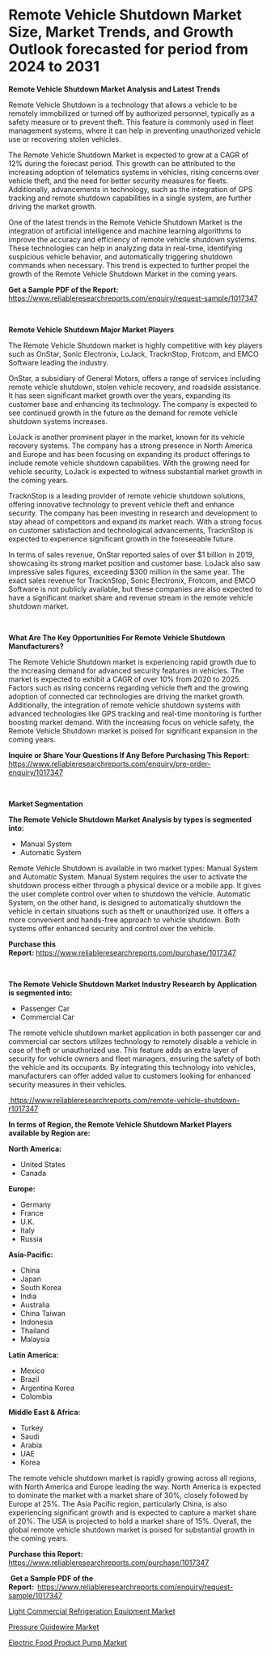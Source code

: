 <p><h1>Remote Vehicle Shutdown Market Size, Market Trends, and Growth Outlook forecasted for period from 2024 to 2031</h1></p><p><strong>Remote Vehicle Shutdown Market Analysis and Latest Trends</strong></p>
<p><p>Remote Vehicle Shutdown is a technology that allows a vehicle to be remotely immobilized or turned off by authorized personnel, typically as a safety measure or to prevent theft. This feature is commonly used in fleet management systems, where it can help in preventing unauthorized vehicle use or recovering stolen vehicles.</p><p>The Remote Vehicle Shutdown Market is expected to grow at a CAGR of 12% during the forecast period. This growth can be attributed to the increasing adoption of telematics systems in vehicles, rising concerns over vehicle theft, and the need for better security measures for fleets. Additionally, advancements in technology, such as the integration of GPS tracking and remote shutdown capabilities in a single system, are further driving the market growth.</p><p>One of the latest trends in the Remote Vehicle Shutdown Market is the integration of artificial intelligence and machine learning algorithms to improve the accuracy and efficiency of remote vehicle shutdown systems. These technologies can help in analyzing data in real-time, identifying suspicious vehicle behavior, and automatically triggering shutdown commands when necessary. This trend is expected to further propel the growth of the Remote Vehicle Shutdown Market in the coming years.</p></p>
<p><strong>Get a Sample PDF of the Report:&nbsp;</strong> <a href="https://www.reliableresearchreports.com/enquiry/request-sample/1017347">https://www.reliableresearchreports.com/enquiry/request-sample/1017347</a></p>
<p>&nbsp;</p>
<p><strong>Remote Vehicle Shutdown Major Market Players</strong></p>
<p><p>The Remote Vehicle Shutdown market is highly competitive with key players such as OnStar, Sonic Electronix, LoJack, TracknStop, Frotcom, and EMCO Software leading the industry. </p><p>OnStar, a subsidiary of General Motors, offers a range of services including remote vehicle shutdown, stolen vehicle recovery, and roadside assistance. It has seen significant market growth over the years, expanding its customer base and enhancing its technology. The company is expected to see continued growth in the future as the demand for remote vehicle shutdown systems increases.</p><p>LoJack is another prominent player in the market, known for its vehicle recovery systems. The company has a strong presence in North America and Europe and has been focusing on expanding its product offerings to include remote vehicle shutdown capabilities. With the growing need for vehicle security, LoJack is expected to witness substantial market growth in the coming years.</p><p>TracknStop is a leading provider of remote vehicle shutdown solutions, offering innovative technology to prevent vehicle theft and enhance security. The company has been investing in research and development to stay ahead of competitors and expand its market reach. With a strong focus on customer satisfaction and technological advancements, TracknStop is expected to experience significant growth in the foreseeable future.</p><p>In terms of sales revenue, OnStar reported sales of over $1 billion in 2019, showcasing its strong market position and customer base. LoJack also saw impressive sales figures, exceeding $300 million in the same year. The exact sales revenue for TracknStop, Sonic Electronix, Frotcom, and EMCO Software is not publicly available, but these companies are also expected to have a significant market share and revenue stream in the remote vehicle shutdown market.</p></p>
<p>&nbsp;</p>
<p><strong>What Are The Key Opportunities For Remote Vehicle Shutdown Manufacturers?</strong></p>
<p><p>The Remote Vehicle Shutdown market is experiencing rapid growth due to the increasing demand for advanced security features in vehicles. The market is expected to exhibit a CAGR of over 10% from 2020 to 2025. Factors such as rising concerns regarding vehicle theft and the growing adoption of connected car technologies are driving the market growth. Additionally, the integration of remote vehicle shutdown systems with advanced technologies like GPS tracking and real-time monitoring is further boosting market demand. With the increasing focus on vehicle safety, the Remote Vehicle Shutdown market is poised for significant expansion in the coming years.</p></p>
<p><strong>Inquire or Share Your Questions If Any Before Purchasing This Report:</strong> <a href="https://www.reliableresearchreports.com/enquiry/pre-order-enquiry/1017347">https://www.reliableresearchreports.com/enquiry/pre-order-enquiry/1017347</a></p>
<p>&nbsp;</p>
<p><strong>Market Segmentation</strong></p>
<p><strong>The Remote Vehicle Shutdown Market Analysis by types is segmented into:</strong></p>
<p><ul><li>Manual System</li><li>Automatic System</li></ul></p>
<p><p>Remote Vehicle Shutdown is available in two market types: Manual System and Automatic System. Manual System requires the user to activate the shutdown process either through a physical device or a mobile app. It gives the user complete control over when to shutdown the vehicle. Automatic System, on the other hand, is designed to automatically shutdown the vehicle in certain situations such as theft or unauthorized use. It offers a more convenient and hands-free approach to vehicle shutdown. Both systems offer enhanced security and control over the vehicle.</p></p>
<p><strong>Purchase this Report:&nbsp;</strong><a href="https://www.reliableresearchreports.com/purchase/1017347">https://www.reliableresearchreports.com/purchase/1017347</a></p>
<p>&nbsp;</p>
<p><strong>The Remote Vehicle Shutdown Market Industry Research by Application is segmented into:</strong></p>
<p><ul><li>Passenger Car</li><li>Commercial Car</li></ul></p>
<p><p>The remote vehicle shutdown market application in both passenger car and commercial car sectors utilizes technology to remotely disable a vehicle in case of theft or unauthorized use. This feature adds an extra layer of security for vehicle owners and fleet managers, ensuring the safety of both the vehicle and its occupants. By integrating this technology into vehicles, manufacturers can offer added value to customers looking for enhanced security measures in their vehicles.</p></p>
<p><a href="https://www.reliableresearchreports.com/remote-vehicle-shutdown-r1017347">&nbsp;https://www.reliableresearchreports.com/remote-vehicle-shutdown-r1017347</a></p>
<p><strong>In terms of Region, the Remote Vehicle Shutdown Market Players available by Region are:</strong></p>
<p>
    <p> <strong> North America: </strong>
        <ul>
            <li>United States</li>
            <li>Canada</li>
        </ul>
        </p> 
    <p> <strong> Europe: </strong>
        <ul>
            <li>Germany</li>
            <li>France</li>
            <li>U.K.</li>
            <li>Italy</li>
            <li>Russia</li>
        </ul>
        </p> 
    <p> <strong> Asia-Pacific: </strong>
        <ul>
            <li>China</li>
            <li>Japan</li>
            <li>South Korea</li>
            <li>India</li>
            <li>Australia</li>
            <li>China Taiwan</li>
            <li>Indonesia</li>
            <li>Thailand</li>
            <li>Malaysia</li>
        </ul>
        </p> 
    <p> <strong> Latin America: </strong>
        <ul>
            <li>Mexico</li>
            <li>Brazil</li>
            <li>Argentina Korea</li>
            <li>Colombia</li>
        </ul>
        </p> 
    <p> <strong> Middle East & Africa: </strong>
        <ul>
            <li>Turkey</li>
            <li>Saudi</li>
            <li>Arabia</li>
            <li>UAE</li>
            <li>Korea</li>
        </ul>
    </p>
    </p>
<p><p>The remote vehicle shutdown market is rapidly growing across all regions, with North America and Europe leading the way. North America is expected to dominate the market with a market share of 30%, closely followed by Europe at 25%. The Asia Pacific region, particularly China, is also experiencing significant growth and is expected to capture a market share of 20%. The USA is projected to hold a market share of 15%. Overall, the global remote vehicle shutdown market is poised for substantial growth in the coming years.</p></p>
<p><strong>Purchase this Report: </strong><a href="https://www.reliableresearchreports.com/purchase/1017347">https://www.reliableresearchreports.com/purchase/1017347</a></p>
<p>&nbsp;<strong>Get a Sample PDF of the Report:&nbsp;&nbsp;</strong><a href="https://www.reliableresearchreports.com/enquiry/request-sample/1017347">https://www.reliableresearchreports.com/enquiry/request-sample/1017347</a></p>
<p><strong></strong></p>
<p><p><a href="https://www.linkedin.com/pulse/light-commercial-refrigeration-equipment-market-comprehensive-sn1ae?trackingId=%2BDlozAklX8c2okEJ9%2Bqvpg%3D%3D">Light Commercial Refrigeration Equipment Market</a></p><p><a href="https://github.com/KeeganBarrows2023/Market-Research-Report-List-1/blob/main/pressure-guidewire-market.md">Pressure Guidewire Market</a></p><p><a href="https://www.linkedin.com/pulse/electric-food-product-pump-market-competitive-analysis-p9anc">Electric Food Product Pump Market</a></p></p>